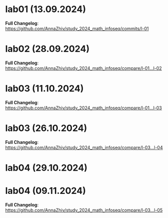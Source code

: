 # lab01 (13.09.2024)

**Full Changelog**: https://github.com/AnnaZhiv/study_2024_math_infoseq/commits/l-01

# lab02 (28.09.2024)

**Full Changelog**: https://github.com/AnnaZhiv/study_2024_math_infoseq/compare/l-01...l-02

# lab03 (11.10.2024)

**Full Changelog**: https://github.com/AnnaZhiv/study_2024_math_infoseq/compare/l-01...l-03 

# lab03 (26.10.2024)

**Full Changelog**: https://github.com/AnnaZhiv/study_2024_math_infoseq/compare/l-03...l-04

# lab04 (29.10.2024)

# lab04 (09.11.2024)

**Full Changelog**: https://github.com/AnnaZhiv/study_2024_math_infoseq/compare/l-03...l-05







